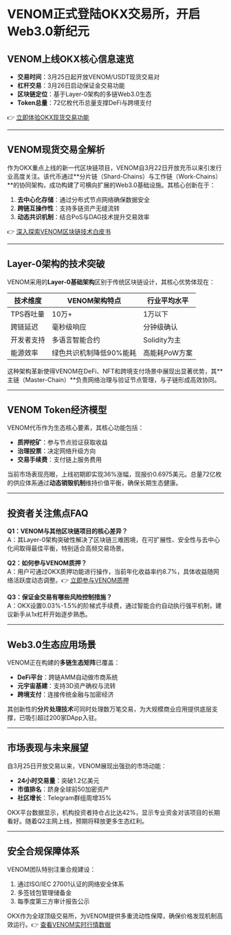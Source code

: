 # VENOM正式登陆OKX交易所，开启Web3.0新纪元

## VENOM上线OKX核心信息速览
- **交易时间**：3月25日起开放VENOM/USDT现货交易对
- **杠杆交易**：3月26日启动保证金交易功能
- **区块链定位**：基于Layer-0架构的多链Web3.0生态
- **Token总量**：72亿枚代币总量支撑DeFi与跨境支付

👉 [立即体验OKX现货交易功能](https://bit.ly/okx_welcome)

---

## VENOM现货交易全解析
作为OKX重点上线的新一代区块链项目，VENOM自3月22日开放充币以来引发行业高度关注。该代币通过**分片链（Shard-Chains）与工作链（Work-Chains）**的协同架构，成功构建了可横向扩展的Web3.0基础设施。其核心创新在于：

1. **去中心化存储**：通过分布式节点网络确保数据安全
2. **跨链互操作性**：支持多链资产无缝流转
3. **动态共识机制**：结合PoS与DAG技术提升交易效率

👉 [深入探索VENOM区块链技术白皮书](https://bit.ly/okx_welcome)

---

## Layer-0架构的技术突破
VENOM采用的**Layer-0基础架构**区别于传统区块链设计，其核心优势体现在：

| 技术维度       | VENOM架构特点                | 行业平均水平          |
|----------------|-----------------------------|---------------------|
| TPS吞吐量      | 10万+                       | 1万以下             |
| 跨链延迟       | 毫秒级响应                  | 分钟级确认          |
| 开发者支持     | 多语言智能合约              | Solidity为主        |
| 能源效率       | 绿色共识机制降低90%能耗     | 高能耗PoW方案       |

这种架构革新使得VENOM在DeFi、NFT和跨境支付场景中展现出显著优势，其**主链（Master-Chain）**负责网络治理与验证节点管理，与子链形成高效协同。

---

## VENOM Token经济模型
VENOM代币作为生态核心要素，其核心功能包括：
- **质押挖矿**：参与节点验证获取收益
- **治理投票**：决定网络升级方向
- **交易手续费**：支付链上服务费用

当前市场表现亮眼，上线初期即实现36%涨幅，现报价0.6975美元。总量72亿枚的供应体系通过**动态销毁机制**维持价值平衡，确保长期生态健康。

---

## 投资者关注焦点FAQ

**Q1：VENOM与其他区块链项目的核心差异？**  
A：其Layer-0架构突破性解决了区块链三难困境，在可扩展性、安全性与去中心化间取得最佳平衡，特别适合高频交易场景。

**Q2：如何参与VENOM质押？**  
A：用户可通过OKX质押功能进行操作，当前年化收益率约8.7%，具体收益随网络活跃度动态调整。👉 [立即参与VENOM质押](https://bit.ly/okx_welcome)

**Q3：保证金交易有哪些风险控制措施？**  
A：OKX设置0.03%-1.5%的阶梯式手续费，通过智能合约自动执行强平机制，建议新手从1x杠杆开始逐步熟悉。

---

## Web3.0生态应用场景
VENOM正在构建的**多链生态矩阵**已覆盖：
- **DeFi平台**：跨链AMM自动做市商系统
- **元宇宙基建**：支持3D资产确权与流转
- **跨境支付**：连接传统金融与加密经济

其创新性的**分片处理技术**可同时处理数万笔交易，为大规模商业应用提供底层支撑，已吸引超过200家DApp入驻。

---

## 市场表现与未来展望
自3月25日开放交易以来，VENOM展现出强劲的市场动能：
- **24小时交易量**：突破1.2亿美元
- **市值排名**：跻身全球前50加密资产
- **社区增长**：Telegram群组周增35%

OKX平台数据显示，机构投资者持仓占比达42%，显示专业资金对该项目的长期看好。随着Q2主网上线，预期将释放更多生态红利。

---

## 安全合规保障体系
VENOM团队特别注重合规建设：
1. 通过ISO/IEC 27001认证的网络安全体系
2. 多签钱包管理储备金
3. 每季度第三方审计报告公示

OKX作为全球顶级交易所，为VENOM提供多重流动性保障，确保价格发现机制高效运行。👉 [查看VENOM实时行情数据](https://bit.ly/okx_welcome)